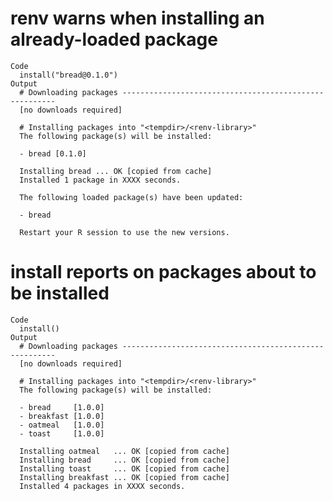 # renv warns when installing an already-loaded package

    Code
      install("bread@0.1.0")
    Output
      # Downloading packages -------------------------------------------------------
      [no downloads required]
      
      # Installing packages into "<tempdir>/<renv-library>"
      The following package(s) will be installed:
      
      - bread [0.1.0]
      
      Installing bread ... OK [copied from cache]
      Installed 1 package in XXXX seconds.
      
      The following loaded package(s) have been updated:
      
      - bread
      
      Restart your R session to use the new versions.
      

# install reports on packages about to be installed

    Code
      install()
    Output
      # Downloading packages -------------------------------------------------------
      [no downloads required]
      
      # Installing packages into "<tempdir>/<renv-library>"
      The following package(s) will be installed:
      
      - bread     [1.0.0]
      - breakfast [1.0.0]
      - oatmeal   [1.0.0]
      - toast     [1.0.0]
      
      Installing oatmeal   ... OK [copied from cache]
      Installing bread     ... OK [copied from cache]
      Installing toast     ... OK [copied from cache]
      Installing breakfast ... OK [copied from cache]
      Installed 4 packages in XXXX seconds.

